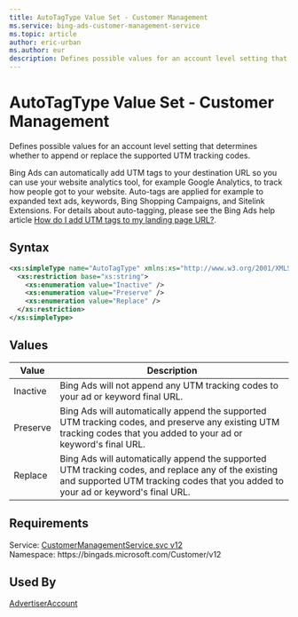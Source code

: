 ```yaml
---
title: AutoTagType Value Set - Customer Management
ms.service: bing-ads-customer-management-service
ms.topic: article
author: eric-urban
ms.author: eur
description: Defines possible values for an account level setting that determines whether to append or replace the supported UTM tracking codes.
---
```

# AutoTagType Value Set - Customer Management
Defines possible values for an account level setting that determines whether to append or replace the supported UTM tracking codes.

Bing Ads can automatically add UTM tags to your destination URL so you can use your website analytics tool, for example Google Analytics, to track how people got to your website. Auto-tags are applied for example to expanded text ads, keywords, Bing Shopping Campaigns, and Sitelink Extensions. For details about auto-tagging, please see the Bing Ads help article [How do I add UTM tags to my landing page URL?](http://help.bingads.microsoft.com/#apex/3/en/56762/-1).

## Syntax
```xml
<xs:simpleType name="AutoTagType" xmlns:xs="http://www.w3.org/2001/XMLSchema">
  <xs:restriction base="xs:string">
    <xs:enumeration value="Inactive" />
    <xs:enumeration value="Preserve" />
    <xs:enumeration value="Replace" />
  </xs:restriction>
</xs:simpleType>
```

## <a name="values"></a>Values


|Value|Description|
|-----------|---------------|
|<a name="inactive"></a>Inactive|Bing Ads will not append any UTM tracking codes to your ad or keyword final URL.|
|<a name="preserve"></a>Preserve|Bing Ads will automatically append the supported UTM tracking codes, and preserve any existing UTM tracking codes that you added to your ad or keyword's final URL.|
|<a name="replace"></a>Replace|Bing Ads will automatically append the supported UTM tracking codes, and replace any of the existing and supported UTM tracking codes that you added to your ad or keyword's final URL.|

## Requirements
Service: [CustomerManagementService.svc v12](https://clientcenter.api.bingads.microsoft.com/Api/CustomerManagement/v12/CustomerManagementService.svc)  
Namespace: https\://bingads.microsoft.com/Customer/v12  

## Used By
[AdvertiserAccount](advertiseraccount.md)  
